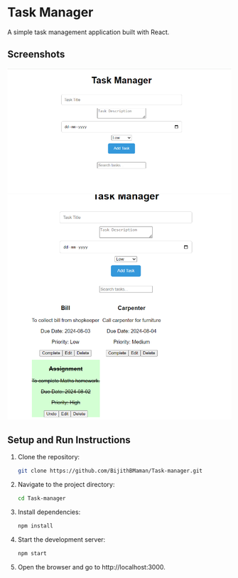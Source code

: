 # Task Manager

A simple task management application built with React.

## Screenshots

![MainPage Screenshot](assests/Screenshot/MainPage.png)
![Working Screenshot](assests/Screenshot/Working.png)

## Setup and Run Instructions

1. Clone the repository:
    ```sh
   git clone https://github.com/BijithBMaman/Task-manager.git

2. Navigate to the project directory:
    ```sh
    cd Task-manager

3. Install dependencies:
    ```sh
    npm install

4. Start the development server:
    ```sh
    npm start

5. Open the browser and go to http://localhost:3000.


